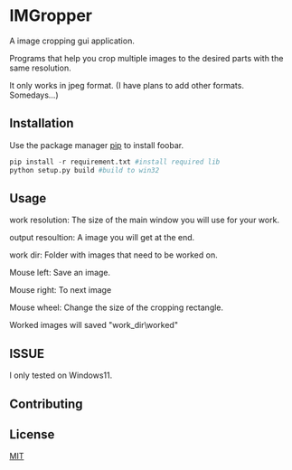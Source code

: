 # IMGropper

A image cropping gui application.

Programs that help you crop multiple images to the desired parts with the same resolution.

It only works in jpeg format. (I have plans to add other formats. Somedays...)

## Installation

Use the package manager [pip](https://pip.pypa.io/en/stable/) to install foobar.

```python
pip install -r requirement.txt #install required lib
python setup.py build #build to win32
```

## Usage

work resolution: The size of the main window you will use for your work.

output resoultion: A image you will get at the end.

work dir: Folder with images that need to be worked on.

Mouse left: Save an image.

Mouse right: To next image

Mouse wheel: Change the size of the cropping rectangle.

Worked images will saved "work_dir\worked"

## ISSUE
I only tested on Windows11.

## Contributing

## License

[MIT](https://choosealicense.com/licenses/mit/)

